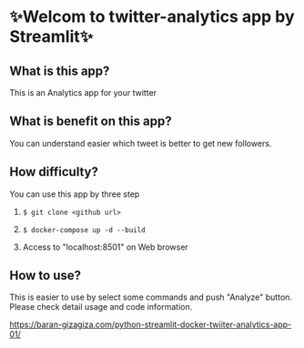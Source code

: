 # :sparkles:Welcom to twitter-analytics app by Streamlit:sparkles:

## What is this app?
This is an Analytics app for your twitter


## What is benefit on this app?
You can understand easier which tweet is better to get new followers.


## How difficulty?
You can use this app by three step
1. ``` $ git clone <github url> ```

2. ``` $ docker-compose up -d --build ```

3. Access to "localhost:8501" on Web browser


## How to use?
This is easier to use by select some commands and push "Analyze" button.
Please check detail usage and code information.

https://baran-gizagiza.com/python-streamlit-docker-twiiter-analytics-app-01/
